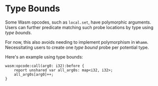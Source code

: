 # Type Bounds #

Some Wasm opcodes, such as `local.set`, have polymorphic arguments.
Users can further predicate matching such probe locations by type using _type bounds_.

For now, this also avoids needing to implement polymorphism in `Whamm`.
Necessitating users to create one _type bound_ probe per potential type.

Here's an example using type bounds:
```
wasm:opcode:call(arg0: i32):before {
    report unshared var all_arg0s: map<i32, i32>;
    all_arg0s[arg0]++;
}
```
